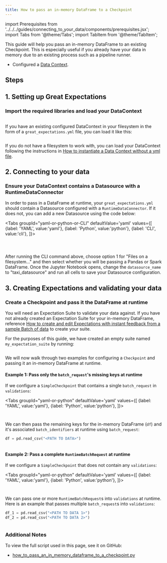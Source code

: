 ```yaml
---
title: How to pass an in-memory DataFrame to a Checkpoint
---
```


import Prerequisites from '../../../guides/connecting_to_your_data/components/prerequisites.jsx';
import Tabs from '@theme/Tabs';
import TabItem from '@theme/TabItem';

This guide will help you pass an in-memory DataFrame to an existing Checkpoint.
This is especially useful if you already have your data in memory due to an existing process such as a pipeline runner.


<Prerequisites>

- Configured a [Data Context](../../../tutorials/getting_started/initialize_a_data_context.md).

</Prerequisites>

## Steps

## 1. Setting up Great Expectations
### Import the required libraries and load your DataContext



```python file=../../../../tests/integration/docusaurus/validation/checkpoints/how_to_pass_an_in_memory_dataframe_to_a_checkpoint.py#L1-L5
```

If you have an existing configured DataContext in your filesystem in the form of a `great_expectations.yml` file, you can load it like this:

```python file=../../../../tests/integration/docusaurus/validation/checkpoints/how_to_pass_an_in_memory_dataframe_to_a_checkpoint.py#L7
```

If you do not have a filesystem to work with, you can load your DataContext following the instructions in [How to instantiate a Data Context without a yml file](../../setup/configuring_data_contexts/how_to_instantiate_a_data_context_without_a_yml_file.md).

## 2. Connecting to your data
### Ensure your DataContext contains a Datasource with a RuntimeDataConnector

In order to pass in a DataFrame at runtime, your `great_expectations.yml` should contain a Datasource configured with a `RuntimeDataConnector`. If it does not, you can add a new Datasource using the code below:

<Tabs
  groupId="yaml-or-python-or-CLI"
  defaultValue='yaml'
  values={[
  {label: 'YAML', value:'yaml'},
  {label: 'Python', value:'python'},
  {label: 'CLI', value:'cli'},
  ]}>
<TabItem value="yaml">

```python file=../../../../tests/integration/docusaurus/validation/checkpoints/how_to_pass_an_in_memory_dataframe_to_a_checkpoint.py#L10-L23
```

</TabItem>
<TabItem value="python">

```python file=../../../../tests/integration/docusaurus/validation/checkpoints/how_to_pass_an_in_memory_dataframe_to_a_checkpoint.py#L28-L43
```

</TabItem>
<TabItem value="cli">

```python file=../../../../tests/integration/docusaurus/validation/checkpoints/how_to_pass_an_in_memory_dataframe_to_a_checkpoint.py#L51
```

After running the CLI command above, choose option 1 for "Files on a filesystem..." and then select whether you will be passing a Pandas or Spark DataFrame. Once the Jupyter Notebook opens, change the `datasource_name` to "taxi_datasource" and run all cells to save your Datasource configuration.

</TabItem>
</Tabs>

## 3. Creating Expectations and validating your data
### Create a Checkpoint and pass it the DataFrame at runtime

You will need an Expectation Suite to validate your data against. If you have not already created an Expectation Suite for your in-memory DataFrame, reference [How to create and edit Expectations with instant feedback from a sample Batch of data](../../expectations/how_to_create_and_edit_expectations_with_instant_feedback_from_a_sample_batch_of_data.md) to create your suite.

For the purposes of this guide, we have created an empty suite named `my_expectation_suite` by running:

```python file=../../../../tests/integration/docusaurus/validation/checkpoints/how_to_pass_an_in_memory_dataframe_to_a_checkpoint.py#L58
```

We will now walk through two examples for configuring a `Checkpoint` and passing it an in-memory DataFrame at runtime.

#### Example 1: Pass only the `batch_request`'s missing keys at runtime 

If we configure a `SimpleCheckpoint` that contains a single `batch_request` in `validations`:

<Tabs
  groupId="yaml-or-python"
  defaultValue='yaml'
  values={[
  {label: 'YAML', value:'yaml'},
  {label: 'Python', value:'python'},
  ]}>
<TabItem value="yaml">

```python file=../../../../tests/integration/docusaurus/validation/checkpoints/how_to_pass_an_in_memory_dataframe_to_a_checkpoint.py#L61-L72
```

</TabItem>
<TabItem value="python">

```python file=../../../../tests/integration/docusaurus/validation/checkpoints/how_to_pass_an_in_memory_dataframe_to_a_checkpoint.py#L77-L92
```

</TabItem>
</Tabs>

We can then pass the remaining keys for the in-memory DataFrame (`df`) and it's associated `batch_identifiers` at runtime using `batch_request`:

```python
df = pd.read_csv("<PATH TO DATA>")
```

```python file=../../../../tests/integration/docusaurus/validation/checkpoints/how_to_pass_an_in_memory_dataframe_to_a_checkpoint.py#L104-L112
```

#### Example 2: Pass a complete `RuntimeBatchRequest` at runtime

If we configure a `SimpleCheckpoint` that does not contain any `validations`:

<Tabs
  groupId="yaml-or-python"
  defaultValue='yaml'
  values={[
  {label: 'YAML', value:'yaml'},
  {label: 'Python', value:'python'},
  ]}>
<TabItem value="yaml">

```python file=../../../../tests/integration/docusaurus/validation/checkpoints/how_to_pass_an_in_memory_dataframe_to_a_checkpoint.py#L118-L124
```

</TabItem>
<TabItem value="python">

```python file=../../../../tests/integration/docusaurus/validation/checkpoints/how_to_pass_an_in_memory_dataframe_to_a_checkpoint.py#L129-L135
```

</TabItem>
</Tabs>

We can pass one or more `RuntimeBatchRequest`s into `validations` at runtime. Here is an example that passes multiple `batch_request`s into `validations`:

```python
df_1 = pd.read_csv("<PATH TO DATA 1>")
df_2 = pd.read_csv("<PATH TO DATA 2>")
```

```python file=../../../../tests/integration/docusaurus/validation/checkpoints/how_to_pass_an_in_memory_dataframe_to_a_checkpoint.py#L152-L174
```

### Additional Notes
To view the full script used in this page, see it on GitHub:
- [how_to_pass_an_in_memory_dataframe_to_a_checkpoint.py](https://github.com/great-expectations/great_expectations/tree/develop/tests/integration/docusaurus/validation/checkpoints/how_to_pass_an_in_memory_dataframe_to_a_checkpoint.py)
